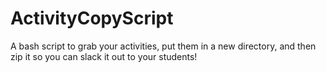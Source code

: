 # ActivityCopyScript
A bash script to grab your activities, put them in a new directory, and then zip it so you can slack it out to your students!
